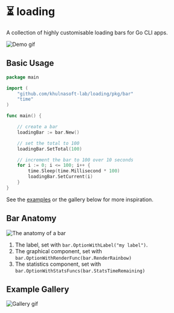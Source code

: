 # ⏳ loading

A collection of highly customisable loading bars for Go CLI apps.

![Demo gif](demo.gif)

## Basic Usage

```go
package main

import (
    "github.com/khulnasoft-lab/loading/pkg/bar"
    "time"
)

func main() {

    // create a bar
    loadingBar := bar.New()

    // set the total to 100
    loadingBar.SetTotal(100)

    // increment the bar to 100 over 10 seconds
    for i := 0; i <= 100; i++ {
        time.Sleep(time.Millisecond * 100)
        loadingBar.SetCurrent(i)
    }
}

```

See the [examples](https://github.com/khulnasoft-lab/loading/tree/main/_examples) or the gallery below for more inspiration.

## Bar Anatomy

![The anatomy of a bar](anatomy.png)

1. The label, set with `bar.OptionWithLabel("my label")`.
2. The graphical component, set with `bar.OptionWithRenderFunc(bar.RenderRainbow)`
3. The statistics component, set with `bar.OptionWithStatsFuncs(bar.StatsTimeRemaining)`

## Example Gallery

![Gallery gif](gallery.gif)
